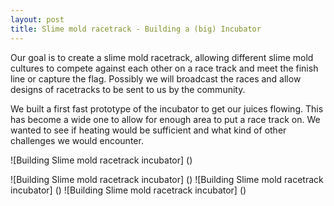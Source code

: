 ```yaml
---
layout: post
title: Slime mold racetrack - Building a (big) Incubator
---
```


Our goal is to create a slime mold racetrack, allowing different slime mold cultures to compete against each other on a race track and meet the finish line or capture the flag. Possibly we will broadcast the races and allow designs of racetracks to be sent to us by the community.

We built a first fast prototype of the incubator to get our juices flowing. This has become a wide one to allow for enough area to put a race track on. We wanted to see if heating would be sufficient and what kind of other challenges we would encounter.

![Building Slime mold racetrack incubator]
()

![Building Slime mold racetrack incubator]
()
![Building Slime mold racetrack incubator]
()
![Building Slime mold racetrack incubator]
()

